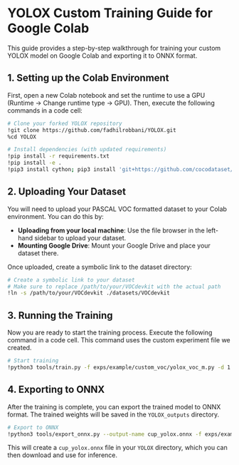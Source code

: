# YOLOX Custom Training Guide for Google Colab

This guide provides a step-by-step walkthrough for training your custom YOLOX model on Google Colab and exporting it to ONNX format.

## 1. Setting up the Colab Environment

First, open a new Colab notebook and set the runtime to use a GPU (Runtime -> Change runtime type -> GPU). Then, execute the following commands in a code cell:

```bash
# Clone your forked YOLOX repository
!git clone https://github.com/fadhilrobbani/YOLOX.git
%cd YOLOX

# Install dependencies (with updated requirements)
!pip install -r requirements.txt
!pip install -e .
!pip3 install cython; pip3 install 'git+https://github.com/cocodataset/cocoapi.git#subdirectory=PythonAPI'
```

## 2. Uploading Your Dataset

You will need to upload your PASCAL VOC formatted dataset to your Colab environment. You can do this by:

*   **Uploading from your local machine**: Use the file browser in the left-hand sidebar to upload your dataset.
*   **Mounting Google Drive**: Mount your Google Drive and place your dataset there.

Once uploaded, create a symbolic link to the dataset directory:

```bash
# Create a symbolic link to your dataset
# Make sure to replace /path/to/your/VOCdevkit with the actual path
!ln -s /path/to/your/VOCdevkit ./datasets/VOCdevkit
```

## 3. Running the Training

Now you are ready to start the training process. Execute the following command in a code cell. This command uses the custom experiment file we created.

```bash
# Start training
!python3 tools/train.py -f exps/example/custom_voc/yolox_voc_m.py -d 1 -b 8 --fp16 -c weights/yolox_m.pth
```

## 4. Exporting to ONNX

After the training is complete, you can export the trained model to ONNX format. The trained weights will be saved in the `YOLOX_outputs` directory.

```bash
# Export to ONNX
!python3 tools/export_onnx.py --output-name cup_yolox.onnx -f exps/example/custom_voc/yolox_voc_m.py -c YOLOX_outputs/yolox_voc_m/best_ckpt.pth
```

This will create a `cup_yolox.onnx` file in your `YOLOX` directory, which you can then download and use for inference.